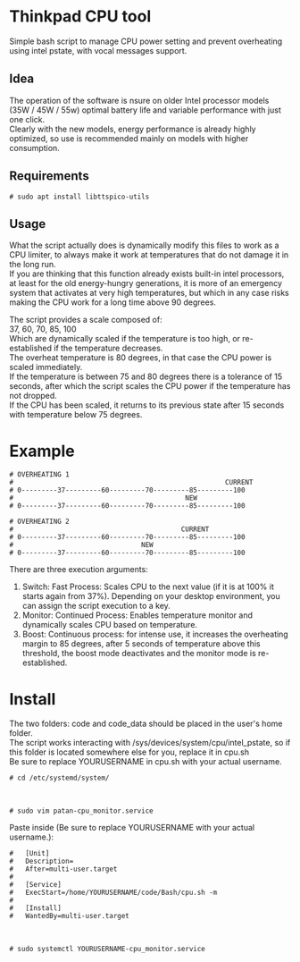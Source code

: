 # Thinkpad CPU tool
Simple bash script to manage CPU power setting and prevent overheating using intel pstate, with vocal messages support. <br />

## Idea
The operation of the software is nsure on older Intel processor models (35W / 45W / 55w) optimal battery life and variable performance with just one click. <br />
Clearly with the new models, energy performance is already highly optimized, so use is recommended mainly on models with higher consumption. <br />

## Requirements
    # sudo apt install libttspico-utils

## Usage
What the script actually does is dynamically modify this files to work as a CPU limiter, to always make it work at temperatures that do not damage it in the long run. <br />
If you are thinking that this function already exists built-in intel processors, at least for the old energy-hungry generations, it is more of an emergency system that activates at very high temperatures, but which in any case risks making the CPU work for a long time above 90 degrees. <br />

The script provides a scale composed of: <br />
37, 60, 70, 85, 100 <br />
Which are dynamically scaled if the temperature is too high, or re-established if the temperature decreases. <br />
The overheat temperature is 80 degrees, in that case the CPU power is scaled immediately. <br />
If the temperature is between 75 and 80 degrees there is a tolerance of 15 seconds, after which the script scales the CPU power if the temperature has not dropped. <br />
If the CPU has been scaled, it returns to its previous state after 15 seconds with temperature below 75 degrees. <br />

# Example <br />
    # OVERHEATING 1
    #                                                     CURRENT
    # 0---------37---------60---------70---------85---------100
    #                                           NEW
    # 0---------37---------60---------70---------85---------100

    # OVERHEATING 2
    #                                          CURRENT
    # 0---------37---------60---------70---------85---------100
    #                                NEW
    # 0---------37---------60---------70---------85---------100


There are three execution arguments: <br />
1) Switch: Fast Process: Scales CPU to the next value (if it is at 100% it starts again from 37%). Depending on your desktop environment, you can assign the script execution to a key. <br />
2) Monitor: Continued Process: Enables temperature monitor and dynamically scales CPU based on temperature. <br />
3) Boost: Continuous process: for intense use, it increases the overheating margin to 85 degrees, after 5 seconds of temperature above this threshold, the boost mode deactivates and the monitor mode is re-established. <br />

# Install
The two folders: code and code_data should be placed in the user's home folder. <br />
The script works interacting with /sys/devices/system/cpu/intel_pstate, so if this folder is located somewhere else for you, replace it in cpu.sh <br />
Be sure to replace YOURUSERNAME in cpu.sh with your actual username. <br />
    
    # cd /etc/systemd/system/
    
<br />

    # sudo vim patan-cpu_monitor.service
    
Paste inside (Be sure to replace YOURUSERNAME with your actual username.): <br />
    
    #   [Unit]
    #   Description=
    #   After=multi-user.target
    # 
    #   [Service]
    #   ExecStart=/home/YOURUSERNAME/code/Bash/cpu.sh -m
    # 
    #   [Install]
    #   WantedBy=multi-user.target

<br />

    # sudo systemctl YOURUSERNAME-cpu_monitor.service
